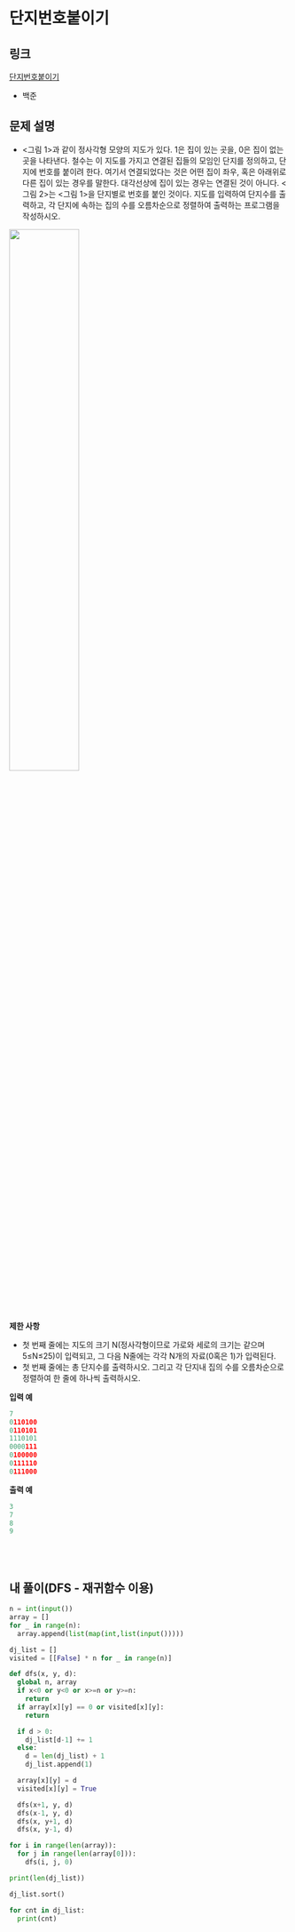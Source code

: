 # 단지번호붙이기

## 링크

[단지번호붙이기](https://www.acmicpc.net/problem/2667)

- 백준

## 문제 설명

- <그림 1>과 같이 정사각형 모양의 지도가 있다. 1은 집이 있는 곳을, 0은 집이 없는 곳을 나타낸다. 철수는 이 지도를 가지고 연결된 집들의 모임인 단지를 정의하고, 단지에 번호를 붙이려 한다. 여기서 연결되었다는 것은 어떤 집이 좌우, 혹은 아래위로 다른 집이 있는 경우를 말한다. 대각선상에 집이 있는 경우는 연결된 것이 아니다. <그림 2>는 <그림 1>을 단지별로 번호를 붙인 것이다. 지도를 입력하여 단지수를 출력하고, 각 단지에 속하는 집의 수를 오름차순으로 정렬하여 출력하는 프로그램을 작성하시오.

<img src="https://www.acmicpc.net/upload/images/ITVH9w1Gf6eCRdThfkegBUSOKd.png" width="50%"></img>

**제한 사항**

- 첫 번째 줄에는 지도의 크기 N(정사각형이므로 가로와 세로의 크기는 같으며 5≤N≤25)이 입력되고, 그 다음 N줄에는 각각 N개의 자료(0혹은 1)가 입력된다.
- 첫 번째 줄에는 총 단지수를 출력하시오. 그리고 각 단지내 집의 수를 오름차순으로 정렬하여 한 줄에 하나씩 출력하시오.

**입력 예**

```python
7
0110100
0110101
1110101
0000111
0100000
0111110
0111000
```

**출력 예**

```python
3
7
8
9
```

<br></br>

## 내 풀이(DFS - 재귀함수 이용)

```python
n = int(input())
array = []
for _ in range(n):
  array.append(list(map(int,list(input()))))

dj_list = []
visited = [[False] * n for _ in range(n)]

def dfs(x, y, d):
  global n, array
  if x<0 or y<0 or x>=n or y>=n:
    return
  if array[x][y] == 0 or visited[x][y]:
    return

  if d > 0:
    dj_list[d-1] += 1
  else:
    d = len(dj_list) + 1
    dj_list.append(1)

  array[x][y] = d
  visited[x][y] = True

  dfs(x+1, y, d)
  dfs(x-1, y, d)
  dfs(x, y+1, d)
  dfs(x, y-1, d)

for i in range(len(array)):
  for j in range(len(array[0])):
    dfs(i, j, 0)

print(len(dj_list))

dj_list.sort()

for cnt in dj_list:
  print(cnt)

```
